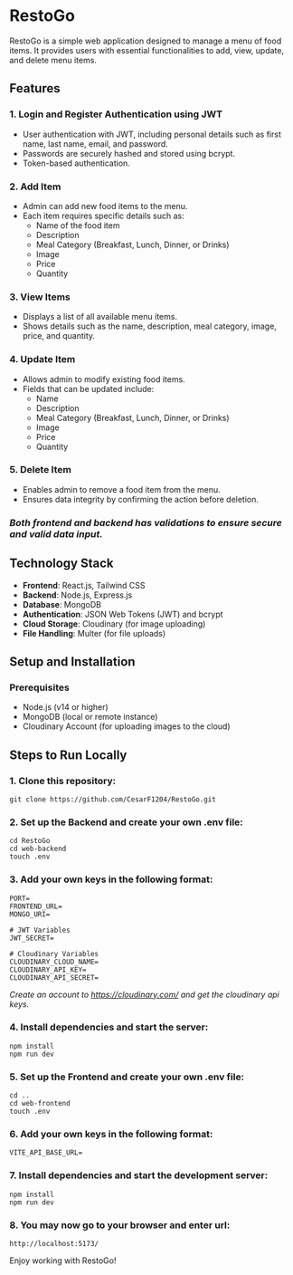 # RestoGo

RestoGo is a simple web application designed to manage a menu of food items. It provides users with essential functionalities to add, view, update, and delete menu items.

## Features
### 1. Login and Register Authentication using JWT
- User authentication with JWT, including personal details such as first name, last name, email, and password.
- Passwords are securely hashed and stored using bcrypt.
- Token-based authentication.

### 2. Add Item
- Admin can add new food items to the menu.
- Each item requires specific details such as:
    - Name of the food item
    - Description
    - Meal Category (Breakfast, Lunch, Dinner, or Drinks)
    - Image
    - Price
    - Quantity

### 3. View Items
- Displays a list of all available menu items.
- Shows details such as the name, description, meal category, image, price, and quantity.

### 4. Update Item
- Allows admin to modify existing food items.
- Fields that can be updated include:
    - Name
    - Description
    - Meal Category (Breakfast, Lunch, Dinner, or Drinks)
    - Image
    - Price
    - Quantity

### 5. Delete Item
- Enables admin to remove a food item from the menu.
- Ensures data integrity by confirming the action before deletion.

### *Both frontend and backend has validations to ensure secure and valid data input.*

## Technology Stack
- **Frontend**: React.js, Tailwind CSS
- **Backend**: Node.js, Express.js
- **Database**: MongoDB
- **Authentication**: JSON Web Tokens (JWT) and bcrypt
- **Cloud Storage**: Cloudinary (for image uploading)
- **File Handling**: Multer (for file uploads)

## Setup and Installation

### Prerequisites
- Node.js (v14 or higher)
- MongoDB (local or remote instance)
- Cloudinary Account (for uploading images to the cloud)

## Steps to Run Locally
### 1. Clone this repository:
```
git clone https://github.com/CesarF1204/RestoGo.git
```
### 2. Set up the Backend and create your own .env file:
```
cd RestoGo
cd web-backend
touch .env
```
### 3. Add your own keys in the following format:
```
PORT=
FRONTEND_URL=
MONGO_URI=

# JWT Variables
JWT_SECRET=

# Cloudinary Variables
CLOUDINARY_CLOUD_NAME=
CLOUDINARY_API_KEY=
CLOUDINARY_API_SECRET=
```
*Create an account to https://cloudinary.com/ and get the cloudinary api keys.*
### 4. Install dependencies and start the server:
```
npm install
npm run dev
```
### 5. Set up the Frontend and create your own .env file:
```
cd .. 
cd web-frontend
touch .env
```
### 6. Add your own keys in the following format:
```
VITE_API_BASE_URL=
```
### 7. Install dependencies and start the development server:
```
npm install
npm run dev
```

### 8. You may now go to your browser and enter url:
```
http://localhost:5173/
```
Enjoy working with RestoGo!